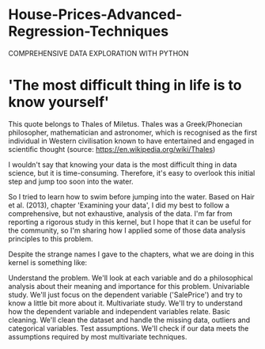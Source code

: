 # House-Prices-Advanced-Regression-Techniques
COMPREHENSIVE DATA EXPLORATION WITH PYTHON

 

# 'The most difficult thing in life is to know yourself'

This quote belongs to Thales of Miletus. Thales was a Greek/Phonecian philosopher, mathematician and astronomer, which is recognised as the first individual in Western civilisation known to have entertained and engaged in scientific thought (source: https://en.wikipedia.org/wiki/Thales)

I wouldn't say that knowing your data is the most difficult thing in data science, but it is time-consuming. 
Therefore, it's easy to overlook this initial step and jump too soon into the water.

So I tried to learn how to swim before jumping into the water. Based on Hair et al. (2013), chapter 'Examining your data', I did my best to follow a comprehensive, but not exhaustive, analysis of the data. I'm far from reporting a rigorous study in this kernel, but I hope that it can be useful for the community, so I'm sharing how I applied some of those data analysis principles to this problem.

Despite the strange names I gave to the chapters, what we are doing in this kernel is something like:

 Understand the problem. We'll look at each variable and do a philosophical analysis about their meaning and importance for this problem.
 Univariable study. We'll just focus on the dependent variable ('SalePrice') and try to know a little bit more about it.
 Multivariate study. We'll try to understand how the dependent variable and independent variables relate.
 Basic cleaning. We'll clean the dataset and handle the missing data, outliers and categorical variables.
 Test assumptions. We'll check if our data meets the assumptions required by most multivariate techniques.

